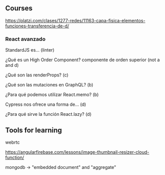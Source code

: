 ## Courses

https://platzi.com/clases/1277-redes/11163-capa-fisica-elementos-funciones-transferencia-de-d/

### React avanzado

StandardJS es... (linter)

¿Qué es un High Order Component? componente de orden superior (not a and d)

¿Qué son las renderProps? (c)

¿Qué son las mutaciones en GraphQL? (b)

¿Para qué podemos utilizar React.memo? (b)

Cypress nos ofrece una forma de... (d)

¿Para qué sirve la función React.lazy? (d)

## Tools for learning

webrtc

https://angularfirebase.com/lessons/image-thumbnail-resizer-cloud-function/

mongodb -> "embedded document" and "aggregate"
